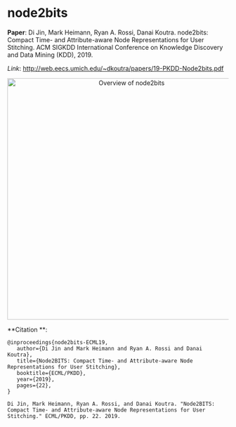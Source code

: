 # node2bits

**Paper**: Di Jin, Mark Heimann, Ryan A. Rossi, Danai Koutra. node2bits: Compact Time- and Attribute-aware Node Representations for User Stitching. ACM SIGKDD International Conference on Knowledge Discovery and Data Mining (KDD), 2019.

*Link*: http://web.eecs.umich.edu/~dkoutra/papers/19-PKDD-Node2bits.pdf 

<p align="center">
<img src="https://derekdijin.github.io/assets/projects/node2bits_overview_final.jpg" width="550"  alt="Overview of node2bits">
</p>


**Citation **:
```
@inproceedings{node2bits-ECML19,
   author={Di Jin and Mark Heimann and Ryan A. Rossi and Danai Koutra},
   title={Node2BITS: Compact Time- and Attribute-aware Node Representations for User Stitching},
   booktitle={ECML/PKDD},
   year={2019},
   pages={22},
}

Di Jin, Mark Heimann, Ryan A. Rossi, and Danai Koutra. "Node2BITS: Compact Time- and Attribute-aware Node Representations for User Stitching." ECML/PKDD, pp. 22. 2019.
```
